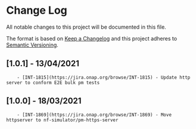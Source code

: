 # Change Log
All notable changes to this project will be documented in this file.

The format is based on [Keep a Changelog](http://keepachangelog.com/)
and this project adheres to [Semantic Versioning](http://semver.org/).

## [1.0.1] - 13/04/2021
        - [INT-1815](https://jira.onap.org/browse/INT-1815) - Update http server to conform E2E bulk pm tests

## [1.0.0] - 18/03/2021
        - [INT-1869](https://jira.onap.org/browse/INT-1869) - Move httpserver to nf-simulator/pm-https-server